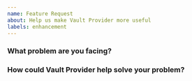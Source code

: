 ```yaml
---
name: Feature Request
about: Help us make Vault Provider more useful
labels: enhancement
---
```

<!--
Thank you for helping to improve Vault Provider!

Please be sure to search for open issues before raising a new one. We use issues
for bug reports and feature requests. Please find us at https://slack.crossplane.io
for questions, support, and discussion.
-->

### What problem are you facing?
<!--
Please tell us a little about your use case - it's okay if it's hypothetical!
Leading with this context helps frame the feature request so we can ensure we
implement it sensibly.
--->

### How could Vault Provider help solve your problem?
<!--
Let us know how you think Vault Provider could help with your use case.
-->
